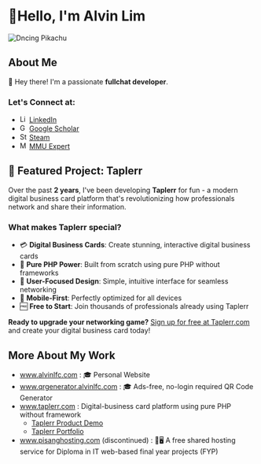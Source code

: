 # 👋Hello, I'm Alvin Lim

![Dncing Pikachu](https://alvinlfc.com/image/pikachu.gif)

## About Me

👋 Hey there! I'm a passionate **fullchat developer**.

### Let's Connect at:

- <img src="https://upload.wikimedia.org/wikipedia/commons/thumb/8/81/LinkedIn_icon.svg/2048px-LinkedIn_icon.svg.png" width="15" height="15" alt="LinkedIn Logo"> [LinkedIn](https://www.linkedin.com/in/alvin-lim-fang-chuen/)
- <img src="https://upload.wikimedia.org/wikipedia/commons/thumb/c/c7/Google_Scholar_logo.svg/2048px-Google_Scholar_logo.svg.png" width="15" height="15" alt="Google Scholar Logo"> [Google Scholar](https://scholar.google.com/citations?user=HPcSi-0AAAAJ&hl=en)
- <img src="https://upload.wikimedia.org/wikipedia/commons/thumb/8/83/Steam_icon_logo.svg/2048px-Steam_icon_logo.svg.png" width="15" height="15" alt="Steam Logo"> [Steam](https://steamcommunity.com/profiles/76561198097943854/)
- <img src="https://gradmalaysia.com/sites/default/files/2022-04/MMU-New-logo-png.png" width="15" height="15" alt="MMU Logo"> [MMU Expert](https://mmuexpert.mmu.edu.my/alvinlim)

## 🚀 Featured Project: Taplerr

Over the past **2 years**, I've been developing **Taplerr** for fun - a modern digital business card platform that's revolutionizing how professionals network and share their information.

### What makes Taplerr special?

- 💳 **Digital Business Cards**: Create stunning, interactive digital business cards
- 🔧 **Pure PHP Power**: Built from scratch using pure PHP without frameworks
- 🎯 **User-Focused Design**: Simple, intuitive interface for seamless networking
- 📱 **Mobile-First**: Perfectly optimized for all devices
- 🆓 **Free to Start**: Join thousands of professionals already using Taplerr

**Ready to upgrade your networking game?** [Sign up for free at Taplerr.com](https://staging.taplerr.com/registration) and create your digital business card today!

## More About My Work

- <a href="https://www.alvinlfc.com" target="_blank">www.alvinlfc.com</a> : 🎓 Personal Website
- <a href="https://www.qrgenerator.alvinlfc.com" target="_blank">www.qrgenerator.alvinlfc.com</a> : 🎓 Ads-free, no-login required QR Code Generator
- <a href="https://www.taplerr.com" target="_blank">www.taplerr.com</a> : Digital-business card platform using pure PHP without framework
  - <a href="https://www.youtube.com/shorts/x457xs1MIOg?feature=share" target="_blank">Taplerr Product Demo</a>
  - <a href="https://alvinlfc.com/portfolio/taplerr/" target="_blank">Taplerr Portfolio</a>
- <a href="https://www.pisanghosting.com" target="_blank">www.pisanghosting.com </a> (discontinued) : 🍌🖥️ A free shared hosting service for Diploma in IT web-based final year projects (FYP)

